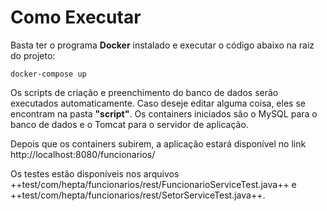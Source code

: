 # Como Executar
Basta ter o programa **Docker** instalado e executar o código abaixo na raiz do projeto:
```
docker-compose up
```

Os scripts de criação e preenchimento do banco de dados serão executados automaticamente.
Caso deseje editar alguma coisa, eles se encontram na pasta **"script"**.
Os containers iniciados são o MySQL para o banco de dados e o Tomcat para o servidor de aplicação.

Depois que os containers subirem, a aplicação estará disponível no link http://localhost:8080/funcionarios/

Os testes estão disponíveis nos arquivos ++test/com/hepta/funcionarios/rest/FuncionarioServiceTest.java++ e ++test/com/hepta/funcionarios/rest/SetorServiceTest.java++.